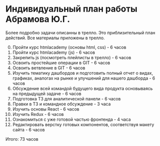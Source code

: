 # Индивидуальный план работы Абрамова Ю.Г.

Более подробно задачи описанны в трелло. Это приблизительный план действий.
Все материалы приложены в трелло.

0. Пройти курс htmlacademy (основы html, css) - 6 часов
0. Пройти курс htmlacademy (js) - 6 часов
0. Закрепить js (посмотреть плейлисты в трелло) - 6 часов
0. Освоить простейшие операции в GIT - 6 часов
0. Освоить ветвление в GIT - 6 часов
0. Изучить тематику дашбордов и подготовить полный отчет о видах, графиках, аналогах на рынке и улучшений для нашего дашборда - 6 часов
0. Обсуждение всей командой будущего вида продукта основываясь на предыдущей задаче - 6 часов
0. Подготовка ТЗ для аналитической панели - 6 часов
0. Правки в ТЗ и командное обсуждение - 3 часа
0. Изучить основы React - 6 часов
0. Изучить Redux - 6 часов
0. Ознакомиться с уже готовой частью фронтенда - 4 часа
0. Редактировать верстку готовых компонентов, соответствуя макету сайта - 6 часов

Итого: 73 часов 